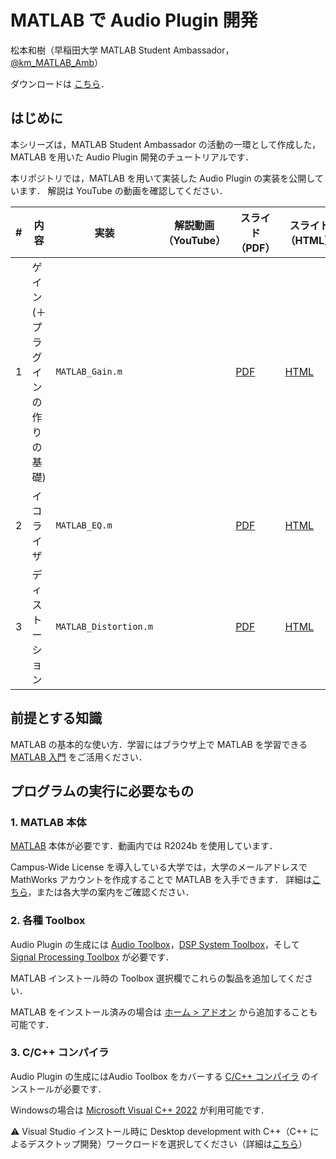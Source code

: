 # MATLAB で Audio Plugin 開発

松本和樹（早稲田大学 MATLAB Student Ambassador，[@km_MATLAB_Amb](https://x.com/km_MATLAB_Amb)）

ダウンロードは [こちら](https://github.com/kzkmtmt/audioPlugins/archive/refs/heads/main.zip)．

## はじめに
本シリーズは，MATLAB Student Ambassador の活動の一環として作成した，
MATLAB を用いた Audio Plugin 開発のチュートリアルです．

本リポジトリでは，MATLAB を用いて実装した Audio Plugin の実装を公開しています．
解説は YouTube の動画を確認してください．


| #    | 内容                              | 実装                  | 解説動画（YouTube） | スライド（PDF）                                              | スライド（HTML）                                             |
| ---- | --------------------------------- | --------------------- | --------------- | ------------------------------------------------------------ | ------------------------------------------------------------ |
| 1    | ゲイン (＋プラグインの作りの基礎) | `MATLAB_Gain.m`       |                 | [PDF](https://kzkmtmt.github.io/audioPlugins/pdf/AudioPlugin_01_Gain.pdf) | [HTML](https://kzkmtmt.github.io/audioPlugins/AudioPlugin_01_Gain.html) |
| 2    | イコライザ                        | `MATLAB_EQ.m`         |                 | [PDF](https://kzkmtmt.github.io/audioPlugins/pdf/AudioPlugin_02_EQ.pdf) | [HTML](https://kzkmtmt.github.io/audioPlugins/AudioPlugin_02_EQ.html) |
| 3    | ディストーション                  | `MATLAB_Distortion.m` |                 | [PDF](https://kzkmtmt.github.io/audioPlugins/pdf/AudioPlugin_03_Distortion.pdf) | [HTML](https://kzkmtmt.github.io/audioPlugins/AudioPlugin_03_Distortion.html) |

## 前提とする知識

MATLAB の基本的な使い方．学習にはブラウザ上で MATLAB を学習できる [MATLAB 入門](https://matlabacademy.mathworks.com/jp/details/matlab-onramp/gettingstarted) をご活用ください．

## プログラムの実行に必要なもの

### 1. MATLAB 本体

[MATLAB](https://jp.mathworks.com/products/matlab.html) 本体が必要です．動画内では R2024b を使用しています．

Campus-Wide License を導入している大学では，大学のメールアドレスで MathWorks アカウントを作成することで MATLAB を入手できます．
詳細は[こちら](https://jp.mathworks.com/academia/tah-support-program/eligibility.html)，または各大学の案内をご確認ください．

### 2. 各種 Toolbox

Audio Plugin の生成には [Audio Toolbox](https://jp.mathworks.com/products/audio.html)，[DSP System Toolbox](https://jp.mathworks.com/products/dsp-system.html)，そして [Signal Processing Toolbox](https://jp.mathworks.com/products/signal.html) が必要です．

MATLAB インストール時の Toolbox 選択欄でこれらの製品を追加してください．

MATLAB をインストール済みの場合は [ホーム > アドオン](https://jp.mathworks.com/products/matlab/add-on-explorer.html) から追加することも可能です．

### 3. C/C++ コンパイラ

Audio Plugin の生成にはAudio Toolbox をカバーする [C/C++ コンパイラ](https://jp.mathworks.com/support/requirements/supported-compilers.html) のインストールが必要です．

Windowsの場合は [Microsoft Visual C++ 2022](https://visualstudio.microsoft.com/ja/vs/community/) が利用可能です．

⚠️ Visual Studio インストール時に Desktop development with C++（C++ によるデスクトップ開発）ワークロードを選択してください（詳細は[こちら](https://jp.mathworks.com/matlabcentral/answers/443349-how-do-i-install-visual-studio-for-use-with-matlab-simulink)）
